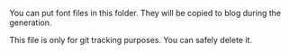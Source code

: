 You can put font files in this folder. They will be copied to blog during the generation.

This file is only for git tracking purposes. You can safely delete it.